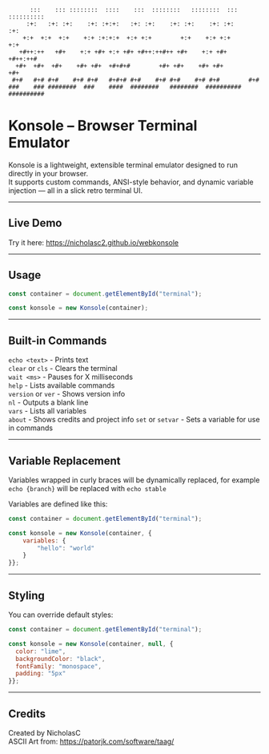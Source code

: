 ```
      :::    ::: ::::::::  ::::    :::  ::::::::   ::::::::  :::        :::::::::: 
     :+:   :+: :+:    :+: :+:+:   :+: :+:    :+: :+:    :+: :+:        :+:        
    +:+  +:+  +:+    +:+ :+:+:+  +:+ +:+        +:+    +:+ +:+        +:+        
   +#++:++   +#+    +:+ +#+ +:+ +#+ +#++:++#++ +#+    +:+ +#+        +#++:++#   
  +#+  +#+  +#+    +#+ +#+  +#+#+#        +#+ +#+    +#+ +#+        +#+        
 #+#   #+# #+#    #+# #+#   #+#+# #+#    #+# #+#    #+# #+#        #+#        
###    ### ########  ###    ####  ########   ########  ########## ##########
```

# Konsole – Browser Terminal Emulator

Konsole is a lightweight, extensible terminal emulator designed to run directly in your browser.  
It supports custom commands, ANSI-style behavior, and dynamic variable injection — all in a slick retro terminal UI.

---

## Live Demo

Try it here: https://nicholasc2.github.io/webkonsole

---

## Usage

```js
const container = document.getElementById("terminal");

const konsole = new Konsole(container);
```

---

## Built-in Commands

`echo <text>`      - Prints text  
`clear` or `cls`      - Clears the terminal  
`wait <ms>`        - Pauses for X milliseconds  
`help`             - Lists available commands  
`version` or `ver`    - Shows version info  
`nl`               - Outputs a blank line  
`vars`             - Lists all variables  
`about`            - Shows credits and project info
`set` or `setvar`    - Sets a variable for use in commands

---

## Variable Replacement

Variables wrapped in curly braces will be dynamically replaced, for example
`echo {branch}`
will be replaced with
`echo stable`

Variables are defined like this:

```js
const container = document.getElementById("terminal");

const konsole = new Konsole(container, {
    variables: {
        "hello": "world"
    }
}};
```

---

## Styling

You can override default styles:

```js
const container = document.getElementById("terminal");

const konsole = new Konsole(container, null, {
  color: "lime",
  backgroundColor: "black",
  fontFamily: "monospace",
  padding: "5px"
}};
```

---

## Credits

Created by NicholasC  
ASCII Art from: https://patorjk.com/software/taag/
